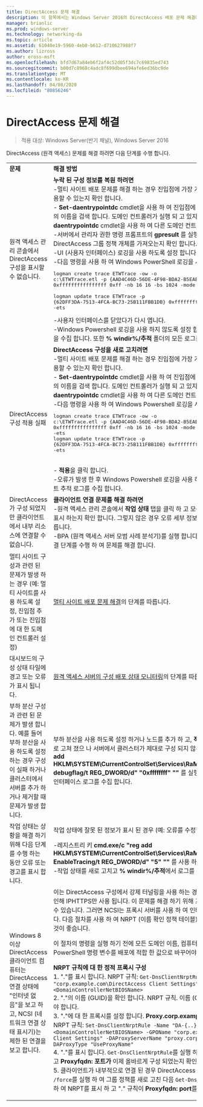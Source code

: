 ```yaml
---
title: DirectAccess 문제 해결
description: 이 항목에서는 Windows Server 2016의 DirectAccess 배포 문제 해결에 대 한 정보를 제공 합니다.
manager: brianlic
ms.prod: windows-server
ms.technology: networking-da
ms.topic: article
ms.assetid: 61040e19-5960-4eb0-b612-d710627988f7
ms.author: lizross
author: eross-msft
ms.openlocfilehash: bfd7d67a84eb6f2af4c52d05f3dc7c69835ed743
ms.sourcegitcommit: b00d7c8968c4adc8f699dbee694afe6ed36bc9de
ms.translationtype: MT
ms.contentlocale: ko-KR
ms.lasthandoff: 04/08/2020
ms.locfileid: "80856246"
---
```

# <a name="troubleshooting-directaccess"></a>DirectAccess 문제 해결

>적용 대상: Windows Server(반기 채널), Windows Server 2016

DirectAccess (원격 액세스) 문제를 해결 하려면 다음 단계를 수행 합니다.  
  
|||  
|-|-|  
|**문제**|**해결 방법**|  
|원격 액세스 관리 콘솔에서 DirectAccess 구성을 표시할 수 없습니다.|**누락 된 구성 정보를 복원 하려면**<br />-멀티 사이트 배포 문제를 해결 하는 경우 진입점에 가장 가까운 도메인 컨트롤러를 사용할 수 있는지 확인 합니다.<br />- **Set-daentrypointdc** cmdlet을 사용 하 여 진입점에 가장 가까운 도메인 컨트롤러의 이름을 검색 합니다. 도메인 컨트롤러가 실행 되 고 있지 않은 경우 **set-daentrypointdc** cmdlet을 사용 하 여 다른 도메인 컨트롤러를 가리킵니다.<br />-서버에서 관리자 권한 명령 프롬프트의 **gpresult** 를 실행 하 여 서버가 DirectAccess 그룹 정책 개체를 가져오는지 확인 합니다.<br />-UI (사용자 인터페이스) 로깅을 사용 하도록 설정 합니다.<br />-다음 명령을 사용 하 여 Windows PowerShell 로깅을 시작 합니다.<pre>logman create trace ETWTrace -ow -o c:\ETWTrace.etl -p {AAD4C46D-56DE-4F98-BDA2-B5EAEBDD2B04} 0xffffffffffffffff 0xff -nb 16 16 -bs 1024 -mode 0x2 -max 2048 -ets <br />logman update trace ETWTrace -p {62DFF3DA-7513-4FCA-BC73-25B111FBB1DB} 0xffffffffffffffff 0xff -ets</pre><repro>-사용자 인터페이스를 닫았다가 다시 엽니다.<br />-Windows Powershell 로깅을 사용 하지 않도록 설정 합니다. 이벤트 추적 로그 파일을 수집 합니다. 또한 **% windir%/추적** 폴더의 모든 로그를 수집 합니다.|  
|DirectAccess 구성 적용 실패|**DirectAccess 구성을 새로 고치려면**<br />-멀티 사이트 배포 문제를 해결 하는 경우 진입점에 가장 가까운 도메인 컨트롤러를 사용할 수 있는지 확인 합니다.<br />- **Set-daentrypointdc** cmdlet을 사용 하 여 진입점에 가장 가까운 도메인 컨트롤러의 이름을 검색 합니다. 도메인 컨트롤러가 실행 되 고 있지 않은 경우 **set-daentrypointdc** cmdlet을 사용 하 여 다른 도메인 컨트롤러를 가리킵니다.<br />-다음 명령을 사용 하 여 Windows Powershell 로깅을 시작 합니다.<br /><pre>logman create trace ETWTrace -ow -o c:\ETWTrace.etl -p {AAD4C46D-56DE-4F98-BDA2-B5EAEBDD2B04} 0xffffffffffffffff 0xff -nb 16 16 -bs 1024 -mode 0x2 -max 2048 -ets<br />logman update trace ETWTrace -p {62DFF3DA-7513-4FCA-BC73-25B111FBB1DB} 0xffffffffffffffff 0xff -ets</pre>    <repro><br />- **적용**을 클릭 합니다.<br />-오류가 발생 한 후 Windows Powershell 로깅을 사용 하지 않도록 설정 하 고 이벤트 추적 로그를 수집 합니다.|  
|DirectAccess가 구성 되었지만 클라이언트에서 내부 리소스에 연결할 수 없습니다.|**클라이언트 연결 문제를 해결 하려면**<br />-원격 액세스 관리 콘솔에서 **작업 상태** 탭을 클릭 하 고 모든 구성 요소가 녹색 아이콘을 표시 하는지 확인 합니다. 그렇지 않은 경우 오류 세부 정보를 확인 하 고 해결 단계를 따릅니다.<br />-BPA (원격 액세스 서버 모범 사례 분석기)를 실행 합니다. 경고나 오류가 있는 경우 해결 단계를 수행 하 여 문제를 해결 합니다.|  
|멀티 사이트 구성과 관련 된 문제가 발생 하는 경우 (예: 멀티 사이트를 사용 하도록 설정, 진입점 추가 또는 진입점에 대 한 도메인 컨트롤러 설정)|[멀티 사이트 배포 문제 해결](https://technet.microsoft.com/library/jj554657(v=ws.11).aspx)의 단계를 따릅니다.|  
|대시보드의 구성 상태 타일에 경고 또는 오류가 표시 됩니다.|[원격 액세스 서버의 구성 배포 상태 모니터링](https://technet.microsoft.com/library/jj574221(v=ws.11).aspx)의 단계를 따릅니다.|  
|부하 분산 구성과 관련 된 문제가 발생 합니다. 예를 들어 부하 분산을 사용 하도록 설정 하는 경우 구성이 실패 하거나 클러스터에서 서버를 추가 하거나 제거할 때 문제가 발생 합니다.|부하 분산을 사용 하도록 설정 하거나 노드를 추가 하 고, **적용**을 클릭 했을 때 구성이 새로 고쳐 졌으 나 서버에서 클러스터가 제대로 구성 되지 않은 경우 **cmd.exe/c "reg add HKLM\SYSTEM\CurrentControlSet\Services\RaMgmtSvc\Parameters/F/v debugflag/t REG_DWORD/d" "0xffffffff" ""** 를 실행 하 여 새 서버에서 사용자 인터페이스 로그를 수집 합니다.|  
|작업 상태는 상황을 해결 하기 위해 다음 단계를 수행 하는 동안 오류 또는 경고를 표시 합니다.|작업 상태에 잘못 된 정보가 표시 된 경우 (예: 오류를 수정한 후에도):<p>-레지스트리 키 **cmd.exe/c "reg add HKLM\SYSTEM\CurrentControlSet\Services\RaMgmtSvc\Parameters/f/V EnableTracing/t REG_DWORD/d" "5" ""** 를 사용 하도록 설정 합니다.<br />-작업 상태를 새로 고치고 **% windir%/추적**에서 로그를 수집 합니다.|  
|Windows 8 이상 DirectAccess 클라이언트 컴퓨터는 DirectAccess 연결 상태에 "인터넷 없음"을 보고 하 고, NCSI (네트워크 연결 상태 표시기)는 제한 된 연결을 보고 합니다.|이는 DirectAccess 구성에서 강제 터널링을 사용 하는 경우에 발생할 수 있으며,이로 인해 IPHTTPS만 사용 됩니다. 이 문제를 해결 하기 위해 프록시 서버를 만들고 구성할 수 있습니다. 그러면 NCSI는 프록시 서버를 사용 하 여 인터넷 연결 확인을 수행 합니다. 다음 절차를 사용 하 여 NRPT (이름 확인 정책 테이블)에 정적 프록시를 추가 하는 것이 좋습니다.<p>이 절차의 명령을 실행 하기 전에 모든 도메인 이름, 컴퓨터 이름 및 기타 Windows PowerShell 명령 변수를 배포에 적합 한 값으로 바꾸어야 합니다.<p>**NRPT 규칙에 대 한 정적 프록시 구성**<br />1. "."를 표시 합니다. NRPT 규칙: `Get-DnsClientNrptRule -GpoName "corp.example.com\DirectAccess Client Settings" -Server <DomainControllerNetBIOSName>`<br />2. "."의 이름 (GUID)을 확인 합니다. NRPT 규칙. 이름 (GUID)은 **DA-{..}** 로 시작 해야 합니다.<br />3. "."에 대 한 프록시를 설정 합니다. **Proxy.corp.example.com:8080**에 대 한 NRPT 규칙: `Set-DnsClientNrptRule -Name "DA-{..}" -Server <DomainControllerNetBIOSName> -GPOName "corp.example.com\DirectAccess Client Settings" -DAProxyServerName "proxy.corp.example.com:8080" -DAProxyType "UseProxyName"`<br />4. "."를 표시 합니다. `Get-DnsClientNrptRule`를 실행 하 여 NRPT 규칙을 다시 만들고 **Proxyfqdn: 포트가** 이제 올바르게 구성 되었는지 확인 합니다.<br />5. 클라이언트가 내부적으로 연결 된 경우 DirectAccess 클라이언트에서 `gpupdate /force`를 실행 하 여 그룹 정책를 새로 고친 다음 `Get-DnsClientNrptPolicy`를 사용 하 여 NRPT를 표시 하 고 "." 규칙이 **Proxyfqdn: port**를 표시 하는지 확인 합니다.|  
  


